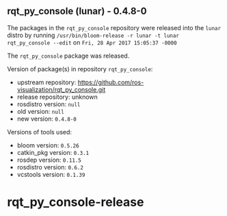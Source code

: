 ## rqt_py_console (lunar) - 0.4.8-0

The packages in the `rqt_py_console` repository were released into the `lunar` distro by running `/usr/bin/bloom-release -r lunar -t lunar rqt_py_console --edit` on `Fri, 28 Apr 2017 15:05:37 -0000`

The `rqt_py_console` package was released.

Version of package(s) in repository `rqt_py_console`:

- upstream repository: https://github.com/ros-visualization/rqt_py_console.git
- release repository: unknown
- rosdistro version: `null`
- old version: `null`
- new version: `0.4.8-0`

Versions of tools used:

- bloom version: `0.5.26`
- catkin_pkg version: `0.3.1`
- rosdep version: `0.11.5`
- rosdistro version: `0.6.2`
- vcstools version: `0.1.39`


# rqt_py_console-release
